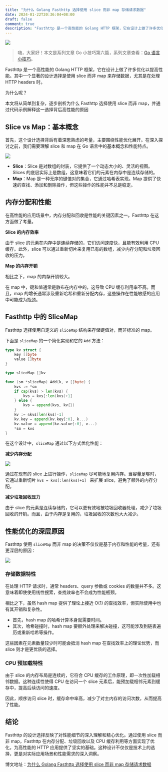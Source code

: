 ```yaml
---
title: "为什么 Golang Fasthttp 选择使用 slice 而非 map 存储请求数据"
date: 2024-01-22T20:36:04+08:00
draft: false
comment: true
description: "Fasthttp 是一个高性能的 Golang HTTP 框架，它在设计上做了许多优化以提高性能。其中一个显著的设计选择是使用 slice 而非 map 来存储数据，尤其是在处理 HTTP headers 时。"
---
```


![](https://cdn.jsdelivr.net/gh/poloxue/images@2024-01/2024-01-18-why-fasthttp-opts-for-slice-over-map-01.png)

> 嗨，大家好！本文是系列文章 Go 小技巧第六篇，系列文章查看：[Go 语言小技巧](https://mp.weixin.qq.com/mp/appmsgalbum?action=getalbum&album_id=3291066778475053060)。

Fasthttp 是一个高性能的 Golang HTTP 框架，它在设计上做了许多优化以提高性能。其中一个显著的设计选择是使用 slice 而非 map 来存储数据，尤其是在处理 HTTP headers 时。

为什么呢？

本文将从简单到复杂，逐步剖析为什么 Fasthttp 选择使用 slice 而非 map，并通过代码示例解释这一选择背后高性能的原因

## Slice vs Map：基本概念

首先，这个设计选择背后有着深思熟虑的考量，主要围绕性能优化展开。在深入探讨之前，我们需要理解 slice 和 map 在 Go 语言中的基本概念和性能特点。

![](https://cdn.jsdelivr.net/gh/poloxue/images@2024-01/2024-01-18-why-fasthttp-opts-for-slice-over-map-04.png)

- **Slice**：Slice 是对数组的封装，它提供了一个动态大小的、灵活的视图。Slices 的底层实际上是数组，这意味着它们的元素在内存中是连续存储的。
- **Map**：Map 是一种无序的键值对的集合，它通过哈希表实现。Map 提供了快速的查找、添加和删除操作，但这些操作的性能并不总是稳定。

## 内存分配和性能

在高性能的应用场景中，内存分配和回收是性能的关键因素之一。Fasthttp 在这方面做了考量。

**Slice 的内存效率**

由于 slice 的元素在内存中是连续存储的，它们访问速度快，且能有效利用 CPU 缓存。此外，slice 可以通过重新切片来复用已有的数组，减少内存分配和垃圾回收的压力。

**Map 的内存开销**

相比之下，map 的内存开销较大。

在 map 中，键和值通常是散布在内存中的，这导致 CPU 缓存利用率不高。而且，map 的增长通常涉及重新哈希和重新分配内存，这些操作在性能敏感的应用中可能成为瓶颈。

## Fasthttp 中的 SliceMap

Fasthttp 选择使用自定义的 `sliceMap` 结构来存储键值对，而非标准的 map。

下面是 `sliceMap` 的一个简化实现和它的 `Add` 方法：


```go
type kv struct {
    key []byte
    value []byte
}

type sliceMap []kv

func (sm *sliceMap) Add(k, v []byte) {
    kvs := *sm
    if cap(kvs) > len(kvs) {
        kvs = kvs[:len(kvs)+1]
    } else {
        kvs = append(kvs, kv{})
    }
    kv := &kvs[len(kvs)-1]
    kv.key = append(kv.key[:0], k...)
    kv.value = append(kv.value[:0], v...)
    *sm = kvs
}
```


在这个设计中，`sliceMap` 通过以下方式优化性能：

**减少内存分配**

![](https://cdn.jsdelivr.net/gh/poloxue/images@2024-01/2024-01-18-why-fasthttp-opts-for-slice-over-map-02.gif)

通过在现有的 slice 上进行操作，`sliceMap` 尽可能地复用内存。当容量足够时，它通过重新切片 `kvs = kvs[:len(kvs)+1] ` 来扩展 slice，避免了额外的内存分配。

**减少垃圾回收压力**

由于 slice 的元素是连续存储的，它可以更有效地被垃圾回收器处理，减少了垃圾回收的开销。而且，由于内存是复用的，垃圾回收的次数也大大减少。

## 性能优化的深层原因

Fasthttp 使用 `sliceMap` 而非 map 的决策不仅仅是基于内存和性能的考量，还有更深层的原因：

![](https://cdn.jsdelivr.net/gh/poloxue/images@2024-01/2024-01-18-why-fasthttp-opts-for-slice-over-map-03.png)

### 存储数据特性

在处理 HTTP 请求时，通常 headers、query 参数或 cookies 的数量并不多。这意味着即使使用线性搜索，查找效率也不会成为性能瓶颈。

相比之下，虽然 hash map 提供了理论上接近 O(1) 的查找效率，但实际使用中也有其开销和复杂性。

- 首先，hash map 的哈希计算本身就需要时间。
- 其次，哈希碰撞时，hash map 要额外处理来解决碰撞，这可能涉及到链表遍历或重新哈希等操作。

这些因素在元素数量较少时可能会抵消 hash map 在查找效率上的理论优势，而 slice 则才是更优质的选择。

### CPU 预加载特性

由于 slice 的内存布局是连续的，它符合 CPU 缓存的工作原理，即一次性加载相邻数据。这种连续性使得 CPU 在访问一个 slice 元素后，能预加载相邻元素到缓存中，提高后续访问的速度。

因此，顺序访问 slice 时，缓存命中率高，减少了对主内存的访问次数，从而提高了性能。

## 结论

Fasthttp 的设计选择反映了对性能细节的深入理解和精心优化。通过使用 slice 而非 map，Fasthttp 在内存分配、垃圾回收以及 CPU 缓存利用等方面实现了优化，为高性能的 HTTP 应用提供了坚实的基础。这种设计不仅仅是技术上的选择，更是对实际应用场景和性能需求的深入洞察。

博文地址：[为什么 Golang Fasthttp 选择使用 slice 而非 map 存储请求数据](https://www.poloxue.com/posts/2024-01-18-why-fasthttp-opts-for-slice-over-map/)
